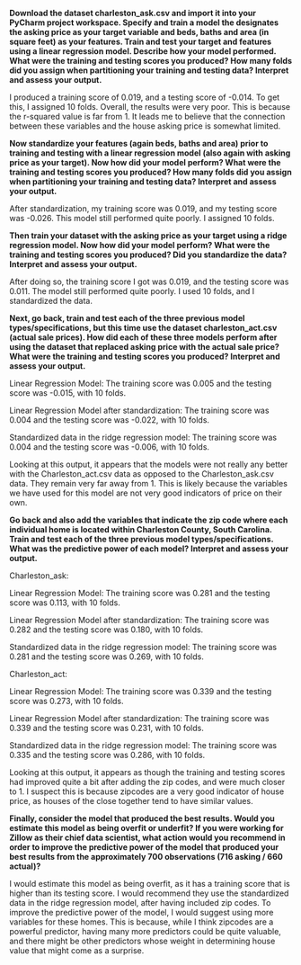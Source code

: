 **Download the dataset charleston_ask.csv and import it into your PyCharm project workspace. Specify and train a model the designates the asking price as your target variable and beds, baths and area (in square feet) as your features. Train and test your target and features using a linear regression model. Describe how your model performed. What were the training and testing scores you produced? How many folds did you assign when partitioning your training and testing data? Interpret and assess your output.**

I produced a training score of 0.019, and a testing score of -0.014. To get this, I assigned 10 folds. Overall, the results were very poor. This is because the r-squared value is far from 1. It leads me to believe that the connection between these variables and the house asking price is somewhat limited.
 
**Now standardize your features (again beds, baths and area) prior to training and testing with a linear regression model (also again with asking price as your target). Now how did your model perform? What were the training and testing scores you produced? How many folds did you assign when partitioning your training and testing data? Interpret and assess your output.**

After standardization, my training score was 0.019, and my testing score was -0.026. This model still performed quite poorly. I assigned 10 folds. 

**Then train your dataset with the asking price as your target using a ridge regression model. Now how did your model perform? What were the training and testing scores you produced? Did you standardize the data? Interpret and assess your output.**

After doing so, the training score I got was 0.019, and the testing score was 0.011. The model still performed quite poorly. I used 10 folds, and I standardized the data.
 
**Next, go back, train and test each of the three previous model types/specifications, but this time use the dataset charleston_act.csv (actual sale prices). How did each of these three models perform after using the dataset that replaced asking price with the actual sale price? What were the training and testing scores you produced? Interpret and assess your output.**

Linear Regression Model:
The training score was 0.005 and the testing score was -0.015, with 10 folds. 
 
Linear Regression Model after standardization:
The training score was 0.004 and the testing score was -0.022, with 10 folds. 
 
Standardized data in the ridge regression model:
The training score was 0.004 and the testing score was -0.006, with 10 folds.
 
Looking at this output, it appears that the models were not really any better with the Charleston_act.csv data as opposed to the Charleston_ask.csv data. They remain very far away from 1. This is likely because the variables we have used for this model are not very good indicators of price on their own.
 
**Go back and also add the variables that indicate the zip code where each individual home is located within Charleston County, South Carolina. Train and test each of the three previous model types/specifications. What was the predictive power of each model? Interpret and assess your output.**

Charleston_ask:
 
Linear Regression Model:
The training score was 0.281 and the testing score was  0.113, with 10 folds. 
 
Linear Regression Model after standardization:
The training score was 0.282 and the testing score was 0.180, with 10 folds. 
 
Standardized data in the ridge regression model:
The training score was 0.281 and the testing score was 0.269, with 10 folds.
 
 
Charleston_act:
 
Linear Regression Model:
The training score was 0.339 and the testing score was 0.273, with 10 folds. 
 
Linear Regression Model after standardization:
The training score was 0.339 and the testing score was 0.231, with 10 folds. 
 
Standardized data in the ridge regression model:
The training score was 0.335 and the testing score was 0.286, with 10 folds.
 
Looking at this output, it appears as though the training and testing scores had improved quite a bit after adding the zip codes, and were much closer to 1. I suspect this is because zipcodes are a very good indicator of house price, as houses of the close together tend to have similar values.
 
 
 
**Finally, consider the model that produced the best results. Would you estimate this model as being overfit or underfit? If you were working for Zillow as their chief data scientist, what action would you recommend in order to improve the predictive power of the model that produced your best results from the approximately 700 observations (716 asking / 660 actual)?**

I would estimate this model as being overfit, as it has a training score that is higher than its testing score. I would recommend they use the standardized data in the ridge regression model, after having included zip codes. To improve the predictive power of the model, I would suggest using more variables for these homes. This is because, while I think zipcodes are a powerful predictor, having many more predictors could be quite valuable, and there might be other predictors whose weight in determining house value that might come as a surprise.
